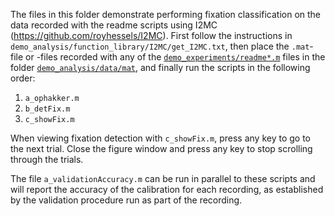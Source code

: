 The files in this folder demonstrate performing fixation classification on the data recorded with the readme scripts using I2MC (https://github.com/royhessels/I2MC). First follow the instructions in `demo_analysis/function_library/I2MC/get_I2MC.txt`, then place the `.mat`-file or -files recorded with any of the [`demo_experiments/readme*.m`](../demo_experiments) files in the folder [`demo_analysis/data/mat`](data/mat), and finally run the scripts in the following order:

1. `a_ophakker.m`
2. `b_detFix.m`
3. `c_showFix.m`

When viewing fixation detection with `c_showFix.m`, press any key to go to the next trial. Close the figure window and press any key to stop scrolling through the trials.

The file `a_validationAccuracy.m` can be run in parallel to these scripts and will report the accuracy of the calibration for each recording, as established by the validation procedure run as part of the recording.
